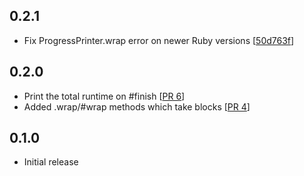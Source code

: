 ## 0.2.1

* Fix ProgressPrinter.wrap error on newer Ruby versions [[50d763f](https://github.com/justincampbell/progress_printer/commit/50d763f)]

## 0.2.0

* Print the total runtime on #finish [[PR 6](https://github.com/justincampbell/progress_printer/pull/6/files)]
* Added .wrap/#wrap methods which take blocks [[PR 4](https://github.com/justincampbell/progress_printer/pull/4/files)]

## 0.1.0

* Initial release

